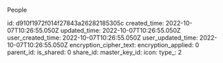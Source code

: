 People

id: d910f1972f014f27843a26282185305c
created_time: 2022-10-07T10:26:55.050Z
updated_time: 2022-10-07T10:26:55.050Z
user_created_time: 2022-10-07T10:26:55.050Z
user_updated_time: 2022-10-07T10:26:55.050Z
encryption_cipher_text: 
encryption_applied: 0
parent_id: 
is_shared: 0
share_id: 
master_key_id: 
icon: 
type_: 2
